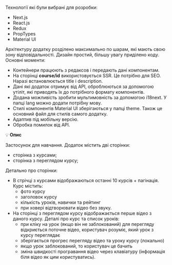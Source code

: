 Технології які були вибрані для розробки:

- Next.js
- React.js
- Redux
- PropTypes
- Material UI

Архітектуру додатку розділено максимально по шарам, які мають свою зону відповідальності. Дизайн простий, більшу увагу приділено коду. Основні моменти:

- Контейнери працюють з редаксов і передають дані компонентам.
- На сторінці **course/id** використовується SSR. Це потрібно для SEO. Наразі встановлюється title і description.
- Дані які додаток отримує від API, оброблюються за допомогою утіліт, які приводять їх до потрібного формату компонентів.
- Додана можливість зробити мультимовність за допомогою i18next. У папці lang можно додати потрібну мову.
- Стилі компонентів Material UI зберігаються у папці theme. Також це основний файл для стилів самого додатку.
- Адаптив під мобільну версію.
- Обробка помилок від API.

💡 **Опис**

Застосунок для навчання. Додаток містить дві сторінки:

- сторінка з курсами;
- сторінка з переглядом курсу;

Детально про сторінки:

- В стрічці з курсами відображаються останні 10 курсів + пагінація. Курс містить:
  - фото курсу
  - заголовок курсу
  - кількість уроків, навички та рейтинг
  - при ховері відтворювати відео без звуку.
- На сторінці з переглядом курсу відображається перше відео з даного курсу. Деталі про курс та список уроків:
  - при кліку на урок (якщо він не заблокований) для перегляду відкриється поточне відео, користувач розуміє, який урок з курсу переглядає
  - зберігається прогрес перегляду відео та уроку курсу (локально)
  - якщо урок заблокований, то користувач це бачить
  - зміна швидкості програвання відео через клавіатуру (інформація біля відео як цим користуватись).
